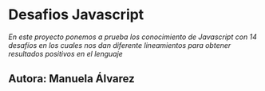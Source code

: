 # Desafios Javascript

*En este proyecto ponemos a prueba los conocimiento de Javascript con 14 desafíos en los cuales nos dan diferente lineamientos para obtener resultados positivos en el lenguaje*

## Autora: Manuela Álvarez